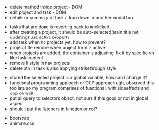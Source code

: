 <!-- TODO functions -->

- delete method inside project - DOM
- edit project and task - DOM
- details or summary of task / drop down or another modal box

<!-- TODO fix -->

- tasks that are done is reverting back to unclicked
- after creating a project, it should be auto-selected(main title not updating)
  use active property
- add task when no projects yet, how to prevent?
- project title remove when project form is active
- when projects are added, the container is adjusting. fix it by specific vh like task content
- remove li style in nav projects
- delete btn in task is also applying strikethrough style

<!-- TODO Refactor -->

- stored the selected project in a global variable, how can I change it?
- functional programming approach or OOP approach ugh, observed this too late
  so my program comprises of functional, with sideeffects and oop oh well
- put all query to selectors object, not sure if this good or not in global aspect
- should I put the listeners in function or not?

<!-- TODO styles -->

- bootstrap
- animate.css
